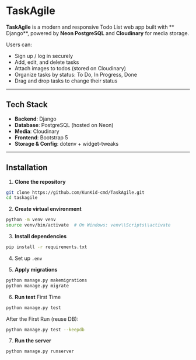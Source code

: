 # TaskAgile

**TaskAgile** is a modern and responsive Todo List web app built with **
Django**, powered by **Neon PostgreSQL** and **Cloudinary** for media storage.

Users can:

- Sign up / log in securely
- Add, edit, and delete tasks
- Attach images to todos (stored on Cloudinary)
- Organize tasks by status: To Do, In Progress, Done
- Drag and drop tasks to change their status

---

## Tech Stack

- **Backend**: Django
- **Database**: PostgreSQL (hosted on Neon)
- **Media**: Cloudinary
- **Frontend**: Bootstrap 5
- **Storage & Config**: dotenv + widget-tweaks

---

## Installation

1. **Clone the repository**

```bash
git clone https://github.com/KunKid-cmd/TaskAgile.git
cd taskagile
```

2. **Create virtual environment**

```bash
python -m venv venv
source venv/bin/activate  # On Windows: venv\\Scripts\\activate
```

3. **Install dependencies**

```bash
pip install -r requirements.txt
```

4. Set up ```.env```

5. **Apply migrations**

```bash
python manage.py makemigrations
python manage.py migrate
```

6. **Run test**
   First Time

```bash
python manage.py test
```

After the First Run (reuse DB):

```bash
python manage.py test --keepdb
```

7. **Run the server**

```bash
python manage.py runserver
```